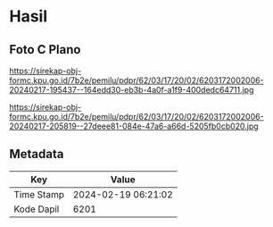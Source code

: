 # Hasil

## Foto C Plano

https://sirekap-obj-formc.kpu.go.id/7b2e/pemilu/pdpr/62/03/17/20/02/6203172002006-20240217-195437--164edd30-eb3b-4a0f-a1f9-400dedc64711.jpg

https://sirekap-obj-formc.kpu.go.id/7b2e/pemilu/pdpr/62/03/17/20/02/6203172002006-20240217-205819--27deee81-084e-47a6-a66d-5205fb0cb020.jpg


## Metadata

| Key        | Value               |
| ---------- | ------------------- |
| Time Stamp | 2024-02-19 06:21:02 |
| Kode Dapil | 6201                |



